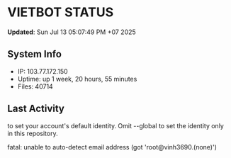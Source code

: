 # VIETBOT STATUS
**Updated**: Sun Jul 13 05:07:49 PM +07 2025

## System Info
- IP: 103.77.172.150
- Uptime: up 1 week, 20 hours, 55 minutes
- Files: 40714

## Last Activity

to set your account's default identity.
Omit --global to set the identity only in this repository.

fatal: unable to auto-detect email address (got 'root@vinh3690.(none)')
